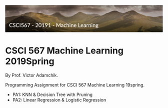 ![TITLE_pic](https://github.com/AgentDS/CSCI-567-Machine-Learning-19spring/raw/master/TITLE_pic.png)

# CSCI 567 Machine Learning 2019Spring

By Prof. Victor Adamchik.

Programming Assignment for CSCI 567 Machine Learning 19spring.

- PA1: KNN & Decision Tree with Pruning
- PA2: Linear Regression & Logistic Regression
